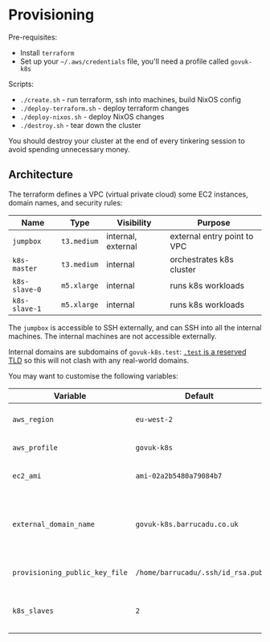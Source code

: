 Provisioning
============

Pre-requisites:

- Install `terraform`
- Set up your `~/.aws/credentials` file, you'll need a profile called `govuk-k8s`

Scripts:

- `./create.sh` - run terraform, ssh into machines, build NixOS config
- `./deploy-terraform.sh` - deploy terraform changes
- `./deploy-nixos.sh` - deploy NixOS changes
- `./destroy.sh` - tear down the cluster

You should destroy your cluster at the end of every tinkering session
to avoid spending unnecessary money.


Architecture
------------

The terraform defines a VPC (virtual private cloud) some EC2
instances, domain names, and security rules:

| Name          | Type        | Visibility         | Purpose                        |
| ------------- | ----------- | ------------------ | ------------------------------ |
| `jumpbox`     | `t3.medium` | internal, external | external entry point to VPC    |
| `k8s-master`  | `t3.medium` | internal           | orchestrates k8s cluster       |
| `k8s-slave-0` | `m5.xlarge` | internal           | runs k8s workloads             |
| `k8s-slave-1` | `m5.xlarge` | internal           | runs k8s workloads             |

The `jumpbox` is accessible to SSH externally, and can SSH into all
the internal machines.  The internal machines are not accessible
externally.

Internal domains are subdomains of `govuk-k8s.test`: [`.test` is a
reserved TLD][] so this will not clash with any real-world domains.

[`.test` is a reserved TLD]: https://tools.ietf.org/html/rfc2606

You may want to customise the following variables:

| Variable                       | Default                           | Meaning                                              |
| ------------------------------ | --------------------------------- | ---------------------------------------------------- |
| `aws_region`                   | `eu-west-2`                       | where the infrastructure is created                  |
| `aws_profile`                  | `govuk-k8s`                       | credentials profile to use                           |
| `ec2_ami`                      | `ami-02a2b5480a79084b7`           | AMI to use (region-specific)                         |
| `external_domain_name`         | `govuk-k8s.barrucadu.co.uk`       | publicly-visible domains will be a subdomain of this |
| `provisioning_public_key_file` | `/home/barrucadu/.ssh/id_rsa.pub` | SSH public key to use for provisioning               |
| `k8s_slaves`                   | `2`                               | number of k8s-slave instances to create              |
